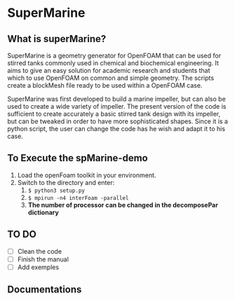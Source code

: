 # SuperMarine

## What is superMarine?
SuperMarine is a geometry generator for OpenFOAM that can be used for stirred tanks commonly used in chemical and biochemical engineering. It aims to give an easy solution for academic research and students that which to use OpenFOAM on common and simple geometry. The scripts create a blockMesh file ready to be used within a OpenFOAM case. 

SuperMarine was first developed to build a marine impeller, but can also be used to create a wide variety of impeller. The present version of the code is sufficient to create accurately a basic stirred tank design with its impeller, but can be tweaked in order to have more sophisticated shapes. Since it is a python script, the user can change the code has he wish and adapt it to his case.

## To Execute the spMarine-demo
1. Load the openFoam toolkit in your environment.
1. Switch to the directory and enter:
	1. `$ python3 setup.py`
	1. `$ mpirun -n4 interFoam -parallel`
	1. **The number of processor can be changed in the decomposePar dictionary**

## TO DO
- [ ] Clean the code
- [ ] Finish the manual
- [ ] Add exemples

## Documentations
